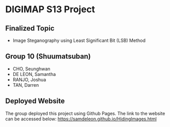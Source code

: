 # DIGIMAP S13 Project

## Finalized Topic
- Image Steganography using Least Significant Bit (LSB) Method

## Group 10 (Shuumatsuban)
- CHO, Seunghwan
- DE LEON, Samantha
- RANJO, Joshua
- TAN, Darren

## Deployed Website
The group deployed this project using Github Pages. The link to the website can be accessed below:
https://samdeleon.github.io/HidingImages.html

